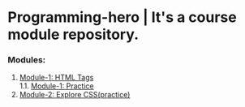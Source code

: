 # Programming-hero | It's a course module repository.

### Modules:
1. [Module-1: HTML Tags](https://suny-webdevs.github.io/programming-hero/Module-1/index.html)  
1.1. [Module-1: Practice](https://suny-webdevs.github.io/programming-hero/Module-1/practice.html)
2. [Module-2: Explore CSS(practice)](https://suny-webdevs.github.io/programming-hero/Module-2/index.html)  
